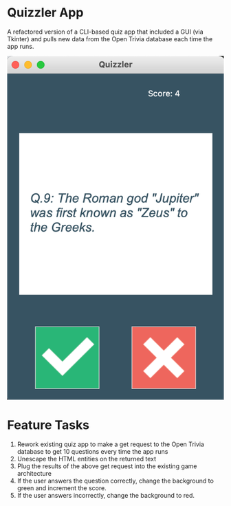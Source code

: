 # Quizzler App
A refactored version of a CLI-based quiz app that included a GUI (via Tkinter) and 
pulls new data from the Open Trivia database each time the app runs.

![Quizzler](quizzler.png)

# Feature Tasks
1. Rework existing quiz app to make a get request to the Open Trivia database to get 10 questions  every time the app runs
1. Unescape the HTML entities on the returned text
1. Plug the results of the above get request into the existing game architecture
1. If the user answers the question correctly, change the background to green and increment the score.
1. If the user answers incorrectly, change the background to red.